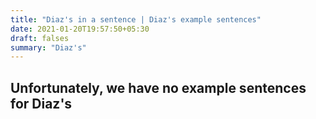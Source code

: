 ```yaml
---
title: "Diaz's in a sentence | Diaz's example sentences"
date: 2021-01-20T19:57:50+05:30
draft: falses
summary: "Diaz's"
---
```

## Unfortunately, we have no example sentences for Diaz's                 
